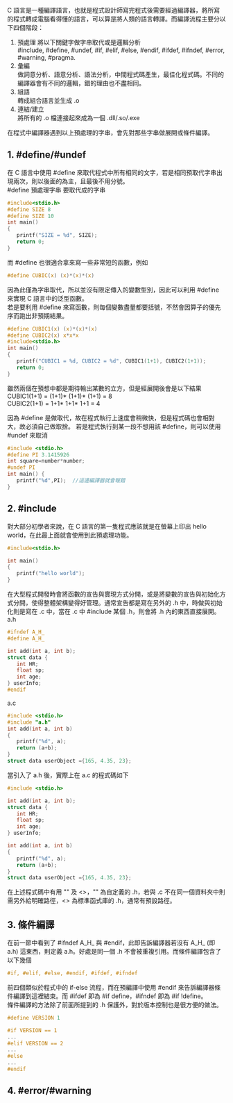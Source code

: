 C 語言是一種編譯語言，也就是程式設計師寫完程式後需要經過編譯器，將所寫的程式轉成電腦看得懂的語言，可以算是將人類的語言轉譯。而編譯流程主要分以下四個階段：
1. 預處理
   將以下關鍵字做字串取代或是邏輯分析\
   #include, #define, #undef, #if, #elif, #else, #endif, #ifdef, #ifndef, #error, #warning, #pragma. 
2. 彙編\
   做詞意分析、語意分析、語法分析，中間程式碼產生，最佳化程式碼。不同的編譯器會有不同的邏輯，錯的理由也不盡相同。
3. 組語\
   轉成組合語言並生成 .o
4. 連結/建立\
   將所有的 .o 檔連接起來成為一個 .dll/.so/.exe
   
在程式中編譯器遇到以上預處理的字串，會先對那些字串做展開或條件編譯。

## 1. #define/#undef
在 C 語言中使用 #define 來取代程式中所有相同的文字，若是相同預取代字串出現兩次，則以後面的為主，且最後不用分號。\
#define 預處理字串 要取代成的字串
```C
#include<stdio.h>
#define SIZE 8
#define SIZE 10
int main()
{
   printf("SIZE = %d", SIZE); 
   return 0;
}
```
而 #define 也很適合拿來寫一些非常短的函數，例如
```C
#define CUBIC(x) (x)*(x)*(x) 
```
因為此僅為字串取代，所以並沒有限定傳入的變數型別，因此可以利用 #define 來實現 C 語言中的泛型函數。\
若是要利用 #define 來寫函數，則每個變數盡量都要括號，不然會因算子的優先序而跑出非預期結果。
```C
#define CUBIC1(x) (x)*(x)*(x) 
#define CUBIC2(x) x*x*x
#include<stdio.h>
int main()
{
   printf("CUBIC1 = %d, CUBIC2 = %d", CUBIC1(1+1), CUBIC2(1+1)); 
   return 0;
}
```
雖然兩個在預想中都是期待輸出某數的立方，但是經展開後會是以下結果\
CUBIC1(1+1) = (1+1)* (1+1)* (1+1) = 8\
CUBIC2(1+1) = 1+1* 1+1* 1+1 = 4

因為 #define 是做取代，故在程式執行上速度會稍微快，但是程式碼也會相對大，故必須自己做取捨。
若是程式執行到某一段不想用該 #define，則可以使用 #undef 來取消
```C
#include <stdio.h>  
#define PI 3.1415926  
int square=number*number;  
#undef PI  
int main() {  
   printf("%d",PI);  //這邊編譯器就會報錯
}
```

## 2. #include
對大部分初學者來說，在 C 語言的第一隻程式應該就是在螢幕上印出 hello world，在此最上面就會使用到此預處理功能。
```C
#include<stdio.h>

int main()
{
   printf("hello world");
}
```
在大型程式開發時會將函數的宣告與實現方式分開，或是將變數的宣告與初始化方式分開，使得整體架構變得好管理。通常宣告都是寫在另外的 .h 中，時做與初始化則是寫在 .c 中，當在 .c 中 #include 某個 .h，則會將 .h 內的東西直接展開。
a.h
```C
#ifndef A_H_
#define A_H_

int add(int a, int b);
struct data {
   int HR;
   float sp;
   int age;
} userInfo;
#endif
```
a.c
```C
#include <stdio.h>
#include "a.h"
int add(int a, int b)
{
   printf("%d", a);
   return (a+b);
}
struct data userObject ={165, 4.35, 23};
```
當引入了 a.h 後，實際上在 a.c 的程式碼如下
```C
#include <stdio.h>

int add(int a, int b);
struct data {
   int HR;
   float sp;
   int age;
} userInfo;

int add(int a, int b)
{
   printf("%d", a);
   return (a+b);
}
struct data userObject ={165, 4.35, 23};
```
在上述程式碼中有用 "" 及 <>，"" 為自定義的 .h，若與 .c 不在同一個資料夾中則需另外給明確路徑，<> 為標準函式庫的 .h，通常有預設路徑。

## 3. 條件編譯
在前一節中看到了 #ifndef A_H_ 與 #endif，此即告訴編譯器若沒有 A_H_ (即a.h) 這東西，則定義 a.h。好處是同一個 .h 不會被重複引用。而條件編譯包含了以下幾個
```C
#if, #elif, #else, #endif, #ifdef, #ifndef
```
前四個類似於程式中的 if-else 流程，而在預編譯中使用 #endif 來告訴編譯器條件編譯到這裡結束。而 #ifdef 即為 #if define，#ifndef 即為 #if !define。\
條件編譯的方法除了前面所提到的 .h 保護外，對於版本控制也是很方便的做法。
```C
#define VERSION 1

#if VERSION == 1
...
#elif VERSION == 2
...
#else 
...
#endif
```

## 4. #error/#warning
